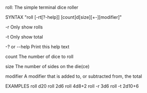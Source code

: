 roll: The simple terminal dice roller

SYNTAX "roll [-rt[?-help]] [count]d[size][+-][modifier]"

-r
Only show rolls

-t
Only show total

-? or --help
Print this help text

count
The number of dice to roll

size
The number of sides on the die(ce)

modifier
A modifier that is added to, or subtracted from, the total

EXAMPLES
roll d20
roll 2d6
roll 4d8+2
roll -r 3d6
roll -t 2d10+6
